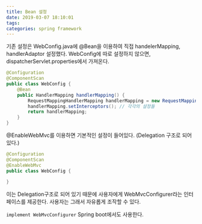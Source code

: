 ```yaml
---
title: Bean 설정
date: 2019-03-07 18:10:01
tags:
categories: spring framework
---
```


기존 설정은 WebConfig.java에 @Bean을 이용하여 직접 handelerMapping, handlerAdaptor 설정했다. WebConfig에 따로 설정하지 않으면, dispatcherServlet.properties에서 가져온다.

```java
@Configuration
@ComponentScan
public class WebConfig {
    @Bean
    public HandlerMapping handlerMapping() {
        RequestMappingHandlerMapping handlerMapping = new RequestMappingHandlerMapping();
        handlerMapping.setInterceptors(); // 각각의 설정들
        return handlerMapping;
    }
}
```

@EnableWebMvc를 이용하면 기본적인 설정이 들어있다. (Delegation 구조로 되어있다.)

```java
@Configuration
@ComponentScan
@EnableWebMvc
public class WebConfig {
    
}
```

이는 Delegation구조로 되어 있기 때문에 사용자에게 WebMvcConfigurer라는 인터페이스를 제공한다. 사용자는 그래서 자유롭게 조작할 수 있다.

```implement WebMvcConfigurer``` Spring boot에서도 사용한다.